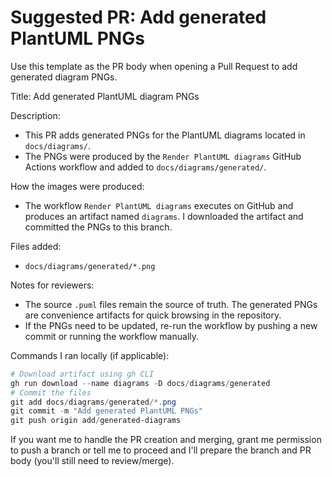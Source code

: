 # Suggested PR: Add generated PlantUML PNGs

Use this template as the PR body when opening a Pull Request to add generated diagram PNGs.

Title: Add generated PlantUML diagram PNGs

Description:

- This PR adds generated PNGs for the PlantUML diagrams located in `docs/diagrams/`.
- The PNGs were produced by the `Render PlantUML diagrams` GitHub Actions workflow and added to `docs/diagrams/generated/`.

How the images were produced:
- The workflow `Render PlantUML diagrams` executes on GitHub and produces an artifact named `diagrams`. I downloaded the artifact and committed the PNGs to this branch.

Files added:
- `docs/diagrams/generated/*.png`

Notes for reviewers:
- The source `.puml` files remain the source of truth. The generated PNGs are convenience artifacts for quick browsing in the repository.
- If the PNGs need to be updated, re-run the workflow by pushing a new commit or running the workflow manually.

Commands I ran locally (if applicable):

```powershell
# Download artifact using gh CLI
gh run download --name diagrams -D docs/diagrams/generated
# Commit the files
git add docs/diagrams/generated/*.png
git commit -m "Add generated PlantUML PNGs"
git push origin add/generated-diagrams
```

If you want me to handle the PR creation and merging, grant me permission to push a branch or tell me to proceed and I'll prepare the branch and PR body (you'll still need to review/merge).
